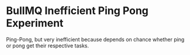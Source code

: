 # BullMQ Inefficient Ping Pong Experiment

Ping-Pong, but very inefficient because depends on chance whether ping or pong
get their respective tasks.
